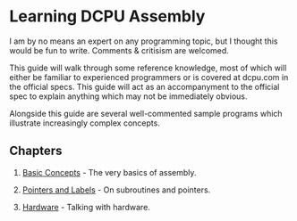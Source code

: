 # Learning DCPU Assembly

I am by no means an expert on any programming topic, but I thought this would be fun to write. Comments & critisism are welcomed. 

This guide will walk through some reference knowledge, most of which will either be familiar to experienced programmers or is covered at dcpu.com in the official specs. This guide will act as an accompanyment to the official spec to explain anything which may not be immediately obvious.

Alongside this guide are several well-commented sample programs which illustrate increasingly complex concepts.

## Chapters
1. [Basic Concepts](https://github.com/boylede/Learning-Assembly-for-the-DCPU16/blob/master/01%20Basic%20Concepts.md) - The very basics of assembly.

2. [Pointers and Labels](https://github.com/boylede/Learning-Assembly-for-the-DCPU16/blob/master/02%20Pointers%20and%20Labels.md) - On subroutines and pointers.

3. [Hardware](https://github.com/boylede/Learning-Assembly-for-the-DCPU16/blob/master/03%20Hardware.md) - Talking with hardware.